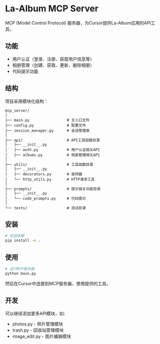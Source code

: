 # La-Album MCP Server

MCP (Model Control Protocol) 服务器，为Cursor提供La-Album应用的API工具。

## 功能

- 用户认证（登录、注册、获取用户信息等）
- 相册管理（创建、获取、更新、删除相册）
- 代码提示功能

## 结构

项目采用模块化结构：

```
mcp_server/
│
├── main.py                 # 主入口文件
├── config.py               # 配置文件
├── session_manager.py      # 会话管理类
│
├── api/                    # API工具函数目录
│   ├── __init__.py         
│   ├── auth.py             # 用户认证相关API
│   ├── albums.py           # 相册管理相关API
│
├── utils/                  # 工具函数目录
│   ├── __init__.py
│   ├── decorators.py       # 装饰器
│   └── http_utils.py       # HTTP请求工具
│
├── prompts/                # 提示相关功能目录
│   ├── __init__.py
│   └── code_prompts.py     # 代码提示
│
└── tests/                  # 测试目录
```

## 安装

```bash
# 安装依赖
pip install -e .
```

## 使用

```bash
# 运行MCP服务器
python main.py
```

然后在Cursor中连接到MCP服务器，使用提供的工具。

## 开发

可以继续添加更多API模块，如:
- photos.py - 照片管理模块
- trash.py - 回收站管理模块
- image_edit.py - 图片编辑模块
